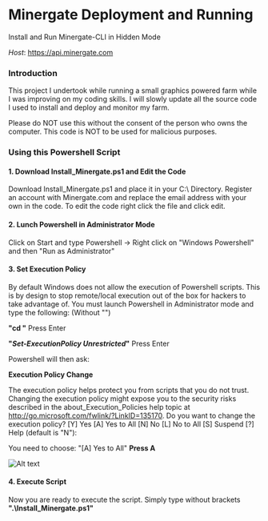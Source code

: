 # Minergate Deployment and Running

Install and Run Minergate-CLI in Hidden Mode

_Host_: https://api.minergate.com

### Introduction

This project I undertook while running a small graphics powered farm while I was improving on my coding skills. I will slowly update all the source code I used to install and deploy and monitor my farm. 

Please do NOT use this without the consent of the person who owns the computer. This code is NOT to be used for malicious purposes. 

### Using this Powershell Script

#### 1. Download Install_Minergate.ps1 and Edit the Code

Download Install_Minergate.ps1 and place it in your C:\ Directory. Register an account with Minergate.com and replace the email address with your own in the code. To edit the code right click the file and click edit.

#### 2. Lunch Powershell in Administrator Mode

Click on Start and type Powershell -> Right click on "Windows Powershell" and then "Run as Administrator"

#### 3. Set Execution Policy

By default Windows does not allow the execution of Powershell scripts. This is by design to stop remote/local execution out of the box for hackers to take advantage of. You must launch Powershell in Administrator mode and type the following: (Without "")

**"cd \"** Press Enter

**"_Set-ExecutionPolicy Unrestricted_"** Press Enter

Powershell will then ask:

**Execution Policy Change**

The execution policy helps protect you from scripts that you do not trust. Changing the execution policy might expose
you to the security risks described in the about_Execution_Policies help topic at
http://go.microsoft.com/fwlink/?LinkID=135170. Do you want to change the execution policy?
[Y] Yes  [A] Yes to All  [N] No  [L] No to All  [S] Suspend  [?] Help (default is "N"): 

You need to choose: "[A] Yes to All" **Press A**

![Alt text](https://github.com/MetalH47K/Minergate-Powershell/blob/master/Set-ExecutionPolicy%20Unrestricted.PNG?raw=true "Set-ExecutionPolicy Unrestricted")

#### 4. Execute Script

Now you are ready to execute the script. Simply type without brackets **".\Install_Minergate.ps1"**


